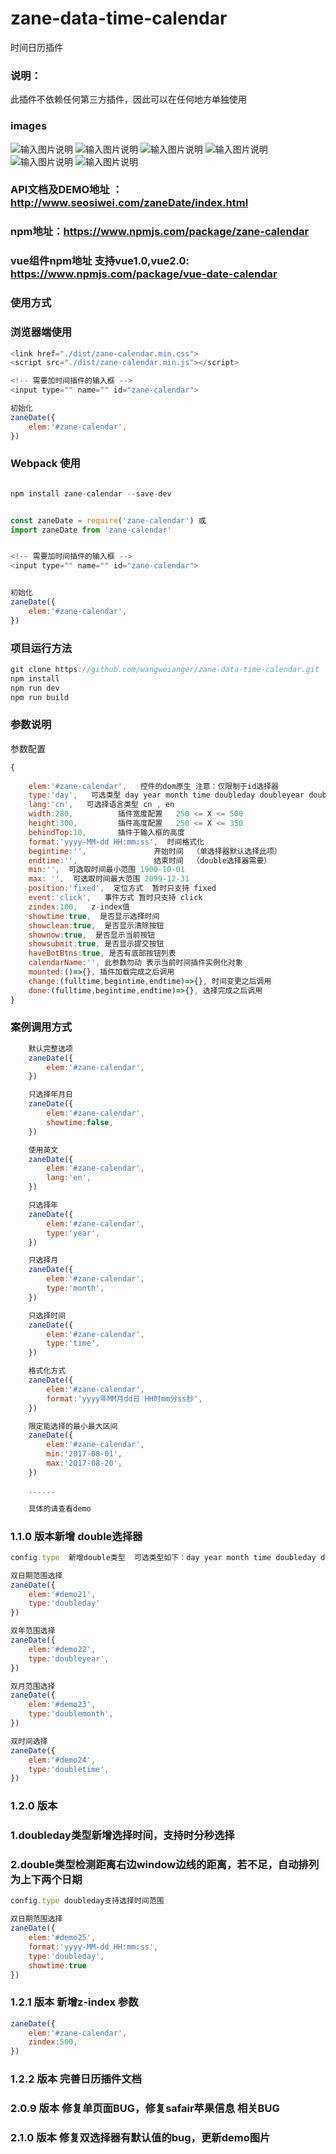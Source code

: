 # zane-data-time-calendar
时间日历插件

### 说明：
此插件不依赖任何第三方插件，因此可以在任何地方单独使用

### images

![输入图片说明](https://github.com/wangweianger/zane-data-time-calendar/blob/master/demo/01.png "在这里输入图片标题")
![输入图片说明](https://github.com/wangweianger/zane-data-time-calendar/blob/master/demo/02.png "在这里输入图片标题")
![输入图片说明](https://github.com/wangweianger/zane-data-time-calendar/blob/master/demo/03.png "在这里输入图片标题")
![输入图片说明](https://github.com/wangweianger/zane-data-time-calendar/blob/master/demo/04.png "在这里输入图片标题")
![输入图片说明](https://github.com/wangweianger/zane-data-time-calendar/blob/master/demo/05.png "在这里输入图片标题")
![输入图片说明](https://github.com/wangweianger/zane-data-time-calendar/blob/master/demo/06.png "在这里输入图片标题")

### API文档及DEMO地址  ：http://www.seosiwei.com/zaneDate/index.html

### npm地址：https://www.npmjs.com/package/zane-calendar

### vue组件npm地址 支持vue1.0,vue2.0: https://www.npmjs.com/package/vue-date-calendar

### 使用方式


### 浏览器端使用
```js
<link href="./dist/zane-calendar.min.css">
<script src="./dist/zane-calendar.min.js"></script>

<!-- 需要加时间插件的输入框 -->
<input type="" name="" id="zane-calendar">

初始化
zaneDate({
	elem:'#zane-calendar',
})

```


### Webpack 使用

```js

npm install zane-calendar --save-dev


const zaneDate = require('zane-calendar') 或
import zaneDate from 'zane-calendar'


<!-- 需要加时间插件的输入框 -->
<input type="" name="" id="zane-calendar">


初始化
zaneDate({
	elem:'#zane-calendar',
})

```

### 项目运行方法
```js
git clone https://github.com/wangweianger/zane-data-time-calendar.git
npm install
npm run dev
npm run build

```

### 参数说明

参数配置
```js
{
	
	elem:'#zane-calendar',   控件的dom原生 注意：仅限制于id选择器
	type:'day',   可选类型 day year month time doubleday doubleyear doublemonth doubletime
	lang:'cn',   可选择语言类型 cn , en 
	width:280,  		插件宽度配置   250 <= X <= 500
	height:300, 		插件高度配置   250 <= X <= 350
	behindTop:10,   	插件于输入框的高度 
	format:'yyyy-MM-dd HH:mm:ss',  时间格式化
	begintime:'',  				开始时间  （单选择器默认选择此项）
	endtime:'',                 结束时间  （double选择器需要）
	min:'',  可选取时间最小范围 1900-10-01
	max: '',  可选取时间最大范围 2099-12-31
	position:'fixed',  定位方式  暂时只支持 fixed
	event:'click',   事件方式 暂时只支持 click 
	zindex:100,   z-index值
	showtime:true,  是否显示选择时间
	showclean:true,  是否显示清除按钮
	shownow:true,  是否显示当前按钮
	showsubmit:true, 是否显示提交按钮
	haveBotBtns:true, 是否有底部按钮列表
	calendarName:'', 此参数勿动 表示当前时间插件实例化对象
	mounted:()=>{}, 插件加载完成之后调用
	change:(fulltime,begintime,endtime)=>{}, 时间变更之后调用
	done:(fulltime,begintime,endtime)=>{}, 选择完成之后调用
}	


```
### 案例调用方式

```js
	默认完整选项
	zaneDate({
		elem:'#zane-calendar',
	})

	只选择年月日
	zaneDate({
		elem:'#zane-calendar',
		showtime:false,
	})

	使用英文
	zaneDate({
		elem:'#zane-calendar',
		lang:'en',
	})

	只选择年
	zaneDate({
		elem:'#zane-calendar',
		type:'year',
	})

	只选择月
	zaneDate({
		elem:'#zane-calendar',
		type:'month',
	})

	只选择时间
	zaneDate({
		elem:'#zane-calendar',
		type:'time',
	})

	格式化方式
	zaneDate({
		elem:'#zane-calendar',
		format:'yyyy年MM月dd日 HH时mm分ss秒',
	})

	限定能选择的最小最大区间
	zaneDate({
		elem:'#zane-calendar',
		min:'2017-08-01',
		max:'2017-08-20',
	})

	......

	具体的请查看demo

```

### 1.1.0 版本新增 double选择器 

```js
config.type  新增double类型  可选类型如下：day year month time doubleday doubleyear doublemonth doubletime

双日期范围选择
zaneDate({
	elem:'#demo21',
	type:'doubleday'
})

双年范围选择
zaneDate({
	elem:'#demo22',
	type:'doubleyear',
})

双月范围选择
zaneDate({
	elem:'#demo23',
	type:'doublemonth',
})

双时间选择
zaneDate({
	elem:'#demo24',
	type:'doubletime',
})


```

### 1.2.0 版本
### 1.doubleday类型新增选择时间，支持时分秒选择
### 2.double类型检测距离右边window边线的距离，若不足，自动排列为上下两个日期

```js
config.type doubleday支持选择时间范围

双日期范围选择
zaneDate({
	elem:'#demo25',
	format:'yyyy-MM-dd HH:mm:ss',
	type:'doubleday',
	showtime:true
})

```

### 1.2.1 版本  新增z-index 参数
```js
zaneDate({
	elem:'#zane-calendar',
	zindex:500,
})

```

### 1.2.2 版本 完善日历插件文档

### 2.0.9 版本 修复单页面BUG，修复safair苹果信息 相关BUG

### 2.1.0 版本 修复双选择器有默认值的bug，更新demo图片








